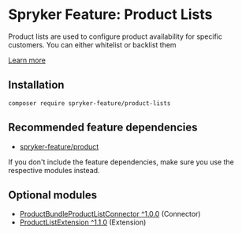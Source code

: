 # Spryker Feature: Product Lists

Product lists are used to configure product availability for specific customers. You can either whitelist or backlist them

[Learn more](https://docs.spryker.com/docs/pbc/all/product-information-management/202307.0/base-shop/feature-overviews/product-lists-feature-overview.html)

## Installation

```
composer require spryker-feature/product-lists
```

## Recommended feature dependencies
- [spryker-feature/product](https://github.com/spryker-feature/product)

If you don't include the feature dependencies, make sure you use the respective modules instead.

## Optional modules
- [ProductBundleProductListConnector ^1.0.0](https://github.com/spryker/product-bundle-product-list-connector) (Connector)
- [ProductListExtension ^1.1.0](https://github.com/spryker/product-list-extension) (Extension)
